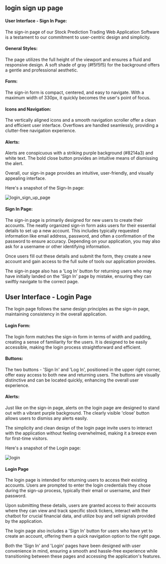 ## login sign up page

#### User Interface - Sign In Page:
The sign-in page of our Stock Prediction Trading Web Application Software is a testament to our commitment to user-centric design and simplicity.

#### General Styles:
The page utilizes the full height of the viewport and ensures a fluid and responsive design. A soft shade of gray (#f5f5f5) for the background offers a gentle and professional aesthetic.

#### Form:
The sign-in form is compact, centered, and easy to navigate. With a maximum width of 330px, it quickly becomes the user's point of focus.

#### Icons and Navigation:
The vertically aligned icons and a smooth navigation scroller offer a clean and efficient user interface. Overflows are handled seamlessly, providing a clutter-free navigation experience.

#### Alerts:
Alerts are conspicuous with a striking purple background (#8214a3) and white text. The bold close button provides an intuitive means of dismissing the alert.

Overall, our sign-in page provides an intuitive, user-friendly, and visually appealing interface.

Here's a snapshot of the Sign-In page:

![login_sign_up_page](https://github.com/Python-E03/stock-prediction-teamrando/assets/109280801/5ecb782d-6071-43ac-801c-358bab4bb322)
#### Sign In Page:
The sign-in page is primarily designed for new users to create their accounts. The neatly organized sign-in form asks users for their essential details to set up a new account. This includes typically requested information like email address, password, and often a confirmation of the password to ensure accuracy. Depending on your application, you may also ask for a username or other identifying information.

Once users fill out these details and submit the form, they create a new account and gain access to the full suite of tools our application provides.

The sign-in page also has a 'Log In' button for returning users who may have initially landed on the 'Sign In' page by mistake, ensuring they can swiftly navigate to the correct page.



## User Interface - Login Page
The login page follows the same design principles as the sign-in page, maintaining consistency in the overall application.

#### Login Form:
The login form matches the sign-in form in terms of width and padding, creating a sense of familiarity for the users. It is designed to be easily accessible, making the login process straightforward and efficient.

#### Buttons:
The two buttons - 'Sign In' and 'Log In', positioned in the upper right corner, offer easy access to both new and returning users. The buttons are visually distinctive and can be located quickly, enhancing the overall user experience.

#### Alerts:
Just like on the sign-in page, alerts on the login page are designed to stand out with a vibrant purple background. The clearly visible 'close' button allows users to dismiss any alerts easily.

The simplicity and clean design of the login page invite users to interact with the application without feeling overwhelmed, making it a breeze even for first-time visitors.

Here's a snapshot of the Login page:

![login](https://github.com/Python-E03/stock-prediction-teamrando/assets/109280801/261afa73-2640-41be-8e4d-df16152a68b9)

#### Login Page
The login page is intended for returning users to access their existing accounts. Users are prompted to enter the login credentials they chose during the sign-up process, typically their email or username, and their password.

Upon submitting these details, users are granted access to their accounts where they can view and track specific stock tickers, interact with the chatbot for crucial financial data, and utilize buy and sell signals provided by the application.

The login page also includes a 'Sign In' button for users who have yet to create an account, offering them a quick navigation option to the right page.

Both the 'Sign In' and 'Login' pages have been designed with user convenience in mind, ensuring a smooth and hassle-free experience while transitioning between these pages and accessing the application's features.
